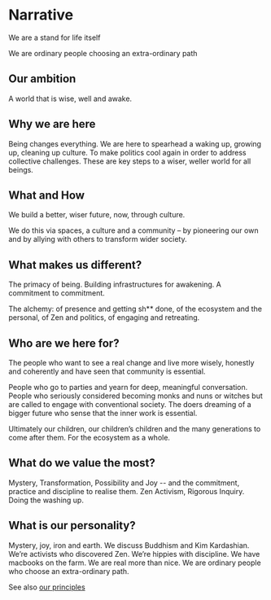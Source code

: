 # Narrative

We are a stand for life itself

We are ordinary people choosing an extra-ordinary path

## Our ambition

A world that is wise, well and awake.

## Why we are here

Being changes everything. We are here to spearhead a waking up, growing up, cleaning up culture. To make politics cool again in order to address collective challenges. These are key steps to a wiser, weller world for all beings.

## What and How

We build a better, wiser future, now, through culture.

We do this via spaces, a culture and a community – by pioneering our own and by allying with others to transform wider society.

## What makes us different?

The primacy of being. Building infrastructures for awakening. A commitment to commitment. 

The alchemy: of presence and getting sh** done, of the ecosystem and the personal, of Zen and politics, of engaging and retreating.

## Who are we here for? 

The people who want to see a real change and live more wisely, honestly and coherently and have seen that community is essential.

People who go to parties and yearn for deep, meaningful conversation. People who seriously considered becoming monks and nuns or witches but are called to engage with conventional society. The doers dreaming of a bigger future who sense that the inner work is essential.

Ultimately our children, our children’s children and the many generations to come after them. For the ecosystem as a whole.

## What do we value the most?

Mystery, Transformation, Possibility and Joy -- and the commitment, practice and discipline to realise them. Zen Activism, Rigorous Inquiry. Doing the washing up.

## What is our personality?

Mystery, joy, iron and earth. We discuss Buddhism and Kim Kardashian. We’re activists who discovered Zen. We’re hippies with discipline. We have macbooks on the farm. We are real more than nice. We are ordinary people who choose an extra-ordinary path.

See also [our principles][]

[our principles]: /principles/
